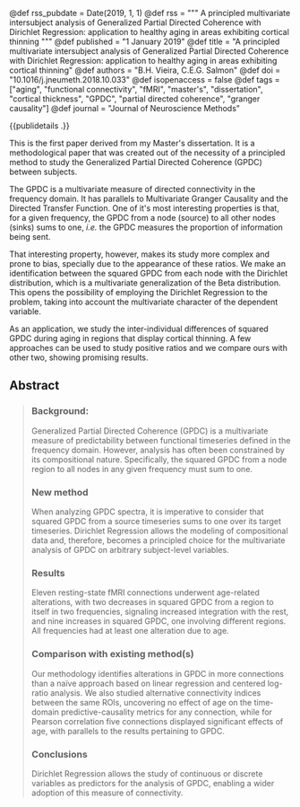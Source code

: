 @def rss_pubdate = Date(2019, 1, 1)
@def rss = """ A principled multivariate intersubject analysis of Generalized Partial Directed Coherence with Dirichlet Regression: application to healthy aging in areas exhibiting cortical thinning """
@def published = "1 January 2019"
@def title = "A principled multivariate intersubject analysis of Generalized Partial Directed Coherence with Dirichlet Regression: application to healthy aging in areas exhibiting cortical thinning"
@def authors = "B.H. Vieira, C.E.G. Salmon"
@def doi = "10.1016/j.jneumeth.2018.10.033"
@def isopenaccess = false
@def tags = ["aging", "functional connectivity", "fMRI", "master's", "dissertation", "cortical thickness", "GPDC", "partial directed coherence", "granger causality"]
@def journal = "Journal of Neuroscience Methods"

{{publidetails .}}

This is the first paper derived from my Master's dissertation.
It is a methodological paper that was created out of the necessity of a principled method to study the Generalized Partial Directed Coherence (GPDC) between subjects.

The GPDC is a multivariate measure of directed connectivity in the frequency domain.
It has parallels to Multivariate Granger Causality and the Directed Transfer Function.
One of it's most interesting properties is that, for a given frequency, the GPDC from a node (source) to all other nodes (sinks) sums to one, _i.e._ the GPDC measures the proportion of information being sent.

That interesting property, however, makes its study more complex and prone to bias, specially due to the appearance of these ratios.
We make an identification between the squared GPDC from each node with the Dirichlet distribution, which is a multivariate generalization of the Beta distribution.
This opens the possibility of employing the Dirichlet Regression to the problem, taking into account the multivariate character of the dependent variable.

As an application, we study the inter-individual differences of squared GPDC during aging in regions that display cortical thinning.
A few approaches can be used to study positive ratios and we compare ours with other two, showing promising results.

## Abstract

> ### Background:
> Generalized Partial Directed Coherence (GPDC) is a multivariate measure of predictability between functional timeseries defined in the frequency domain. However, analysis has often been constrained by its compositional nature. Specifically, the squared GPDC from a node region to all nodes in any given frequency must sum to one.
> ### New method
> When analyzing GPDC spectra, it is imperative to consider that squared GPDC from a source timeseries sums to one over its target timeseries. Dirichlet Regression allows the modeling of compositional data and, therefore, becomes a principled choice for the multivariate analysis of GPDC on arbitrary subject-level variables.
> ### Results
> Eleven resting-state fMRI connections underwent age-related alterations, with two decreases in squared GPDC from a region to itself in two frequencies, signaling increased integration with the rest, and nine increases in squared GPDC, one involving different regions. All frequencies had at least one alteration due to age.
> ### Comparison with existing method(s)
> Our methodology identifies alterations in GPDC in more connections than a naïve approach based on linear regression and centered log-ratio analysis. We also studied alternative connectivity indices between the same ROIs, uncovering no effect of age on the time-domain predictive-causality metrics for any connection, while for Pearson correlation five connections displayed significant effects of age, with parallels to the results pertaining to GPDC.
> ### Conclusions
> Dirichlet Regression allows the study of continuous or discrete variables as predictors for the analysis of GPDC, enabling a wider adoption of this measure of connectivity.




